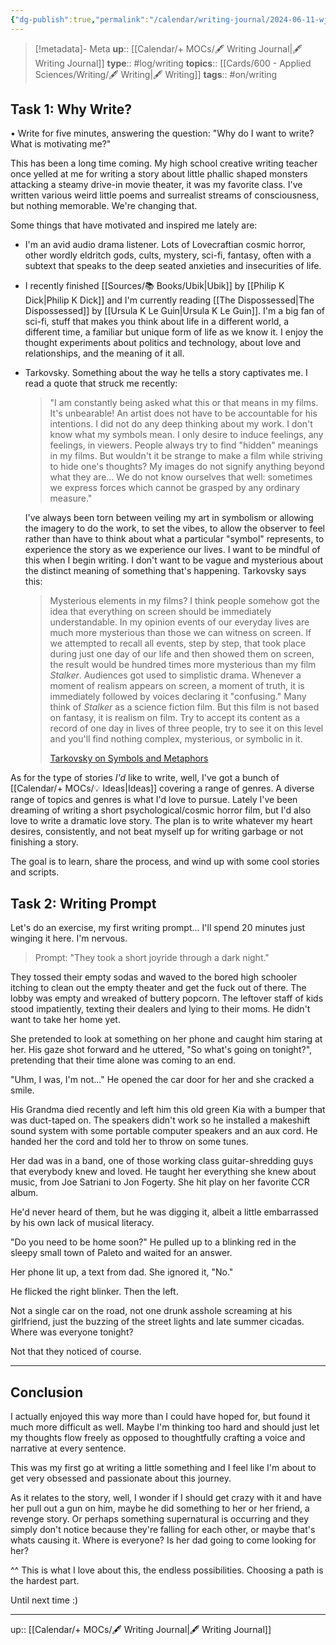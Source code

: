 ```yaml
---
{"dg-publish":true,"permalink":"/calendar/writing-journal/2024-06-11-wj-my-first-writing-entry/","title":"My First Writing Entry"}
---
```



> [!metadata]- Meta
> **up**:: [[Calendar/+ MOCs/🖋 Writing Journal\|🖋 Writing Journal]]
> **type**:: #log/writing
> **topics**:: [[Cards/600 - Applied Sciences/Writing/🖋 Writing\|🖋 Writing]]
> **tags**:: #on/writing

## Task 1: Why Write?

• Write for five minutes, answering the question: "Why do I want to write? What is motivating me?"

This has been a long time coming. My high school creative writing teacher once yelled at me for writing a story about little phallic shaped monsters attacking a steamy drive-in movie theater, it was my favorite class. I've written various weird little poems and surrealist streams of consciousness, but nothing memorable. We're changing that. 

Some things that have motivated and inspired me lately are:
- I'm an avid audio drama listener. Lots of Lovecraftian cosmic horror, other wordly eldritch gods, cults, mystery, sci-fi, fantasy, often with a subtext that speaks to the deep seated anxieties and insecurities of life.
- I recently finished [[Sources/📚 Books/Ubik\|Ubik]] by [[Philip K Dick\|Philip K Dick]] and I'm currently reading [[The Dispossessed\|The Dispossessed]] by [[Ursula K Le Guin\|Ursula K Le Guin]]. I'm a big fan of sci-fi, stuff that makes you think about life in a different world, a different time, a familiar but unique form of life as we know it. I enjoy the thought experiments about politics and technology, about love and relationships, and the meaning of it all. 
- Tarkovsky. Something about the way he tells a story captivates me. I read a quote that struck me recently:
  > "I am constantly being asked what this or that means in my films. It's unbearable! An artist does not have to be accountable for his intentions. I did not do any deep thinking about my work. I don't know what my symbols mean. I only desire to induce feelings, any feelings, in viewers. People always try to find "hidden" meanings in my films. But wouldn't it be strange to make a film while striving to hide one's thoughts? My images do not signify anything beyond what they are... We do not know ourselves that well: sometimes we express forces which cannot be grasped by any ordinary measure."

	I've always been torn between veiling my art in symbolism or allowing the imagery to do the work, to set the vibes, to allow the observer to feel rather than have to think about what a particular "symbol" represents, to experience the story as we experience our lives. I want to be mindful of this when I begin writing. I don't want to be vague and mysterious about the distinct meaning of something that's happening. Tarkovsky says this:
	
	> Mysterious elements in my films? I think people somehow got the idea that everything on screen should be immediately understandable. In my opinion events of our everyday lives are much more mysterious than those we can witness on screen. If we attempted to recall all events, step by step, that took place during just one day of our life and then showed them on screen, the result would be hundred times more mysterious than my film *Stalker*. Audiences got used to simplistic drama. Whenever a moment of realism appears on screen, a moment of truth, it is immediately followed by voices declaring it "confusing." Many think of _Stalker_ as a science fiction film. But this film is not based on fantasy, it is realism on film. Try to accept its content as a record of one day in lives of three people, try to see it on this level and you'll find nothing complex, mysterious, or symbolic in it.
	> 
	> [Tarkovsky on Symbols and Metaphors](http://www.nostalghia.com/TheTopics/Symbols.html)
	

As for the type of stories *I'd* like to write, well, I've got a bunch of [[Calendar/+ MOCs/💡 Ideas\|Ideas]] covering a range of genres. A diverse range of topics and genres is what I'd love to pursue. Lately I've been dreaming of writing a short psychological/cosmic horror film, but I'd also love to write a dramatic love story. The plan is to write whatever my heart desires, consistently, and not beat myself up for writing garbage or not finishing a story. 

The goal is to learn, share the process, and wind up with some cool stories and scripts.


## Task 2: Writing Prompt

Let's do an exercise, my first writing prompt... I'll spend 20 minutes just winging it here. I'm nervous. 

> Prompt: "They took a short joyride through a dark night."

They tossed their empty sodas and waved to the bored high schooler itching to clean out the empty theater and get the fuck out of there. The lobby was empty and wreaked of buttery popcorn. The leftover staff of kids stood impatiently, texting their dealers and lying to their moms. He didn't want to take her home yet. 

She pretended to look at something on her phone and caught him staring at her. His gaze shot forward and he uttered, "So what's going on tonight?", pretending that their time alone was coming to an end. 

"Uhm, I was, I'm not..." He opened the car door for her and she cracked a smile. 

His Grandma died recently and left him this old green Kia with a bumper that was duct-taped on. The speakers didn't work so he installed a makeshift sound system with some portable computer speakers and an aux cord. He handed her the cord and told her to throw on some tunes. 

Her dad was in a band, one of those working class guitar-shredding guys that everybody knew and loved. He taught her everything she knew about music, from Joe Satriani to Jon Fogerty. She hit play on her favorite CCR album.

He'd never heard of them, but he was digging it, albeit a little embarrassed by his own lack of musical literacy. 

"Do you need to be home soon?" He pulled up to a blinking red in the sleepy small town of Paleto and waited for an answer. 

Her phone lit up, a text from dad. She ignored it, "No." 

He flicked the right blinker. Then the left. 

Not a single car on the road, not one drunk asshole screaming at his girlfriend, just the buzzing of the street lights and late summer cicadas. Where was everyone tonight? 

Not that they noticed of course. 


---





## Conclusion

I actually enjoyed this way more than I could have hoped for, but found it much more difficult as well. Maybe I'm thinking too hard and should just let my thoughts flow freely as opposed to thoughtfully crafting a voice and narrative at every sentence.

This was my first go at writing a little something and I feel like I'm about to get very obsessed and passionate about this journey. 

As it relates to the story, well, I wonder if I should get crazy with it and have her pull out a gun on him, maybe he did something to her or her friend, a revenge story. Or perhaps something supernatural is occurring and they simply don't notice because they're falling for each other, or maybe that's whats causing it. Where is everyone? Is her dad going to come looking for her? 

^^ This is what I love about this, the endless possibilities. Choosing a path is the hardest part.

Until next time :)



---
up:: [[Calendar/+ MOCs/🖋 Writing Journal\|🖋 Writing Journal]]